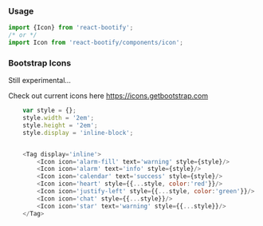 ### Usage

```js static
import {Icon} from 'react-bootify';
/* or */ 
import Icon from 'react-bootify/components/icon';
```

### Bootstrap Icons

Still experimental...

Check out current icons here https://icons.getbootstrap.com

```js
    var style = {};
    style.width = '2em';
    style.height = '2em';
    style.display = 'inline-block'; 


    <Tag display='inline'>
        <Icon icon='alarm-fill' text='warning' style={style}/>
        <Icon icon='alarm' text='info' style={style}/>
        <Icon icon='calendar' text='success' style={style}/>
        <Icon icon='heart' style={{...style, color:'red'}}/>
        <Icon icon='justify-left' style={{...style, color:'green'}}/>
        <Icon icon='chat' style={{...style}}/>
        <Icon icon='star' text='warning' style={{...style}}/>
    </Tag>

```


